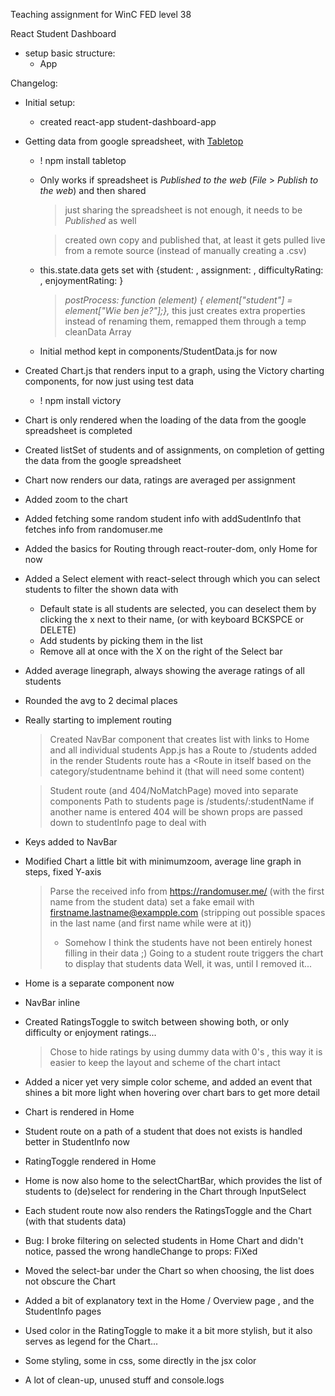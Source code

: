 Teaching assignment for WinC FED level 38

React Student Dashboard


  - setup basic structure:
    - App

Changelog:

- Initial setup:
  - created react-app student-dashboard-app
- Getting data from google spreadsheet, with [Tabletop](https://github.com/jsoma/tabletop)
  - ! npm install tabletop
  - Only works if spreadsheet is _Published to the web_ (*File* > *Publish to the web*) and then shared
    > just sharing the spreadsheet is not enough, it needs to be _Published_ as well
	
    > created own copy and published that, at least it gets pulled live from a remote source (instead of manually creating a .csv)
  - this.state.data gets set with {student: , assignment: , difficultyRating: , enjoymentRating: }
    > _postProcess: function (element) {
        element["student"] = element["Wie ben je?"];},_
	> this just creates extra properties instead of renaming them, remapped them through a temp cleanData Array
  - Initial method kept in components/StudentData.js for now
- Created Chart.js that renders input to a graph, using the Victory charting components, for now just using test data
  - ! npm install victory
- Chart is only rendered when the loading of the data from the google spreadsheet is completed
- Created listSet of students and of assignments, on completion of getting the data from the google spreadsheet
- Chart now renders our data, ratings are averaged per assignment
- Added zoom to the chart
- Added fetching some random student info with addSudentInfo that fetches info from randomuser.me
- Added the basics for Routing through react-router-dom, only Home for now
- Added a Select element with react-select through which you can select students to filter the shown data with
  - Default state is all students are selected, you can deselect them by clicking the x next to their name, (or with keyboard BCKSPCE or DELETE)
  - Add students by picking them in the list
  - Remove all at once with the X on the right of the Select bar
- Added average linegraph, always showing the average ratings of all students
- Rounded the avg to 2 decimal places
- Really starting to implement routing
  > Created NavBar component that creates list with links to Home and all individual students
  > App.js has a Route to /students added in the <Switch> render
  > Students route has a <Route in itself based on the category/studentname behind it (that will need some content)

  > Student route (and 404/NoMatchPage) moved into separate components
  > Path to students page is /students/:studentName if another name is entered 404  will be shown
  > props are passed down to studentInfo page to deal with
- Keys added to NavBar
- Modified Chart a little bit with minimumzoom, average line graph in steps, fixed Y-axis
  > Parse the received info from https://randomuser.me/ (with the first name from the student data)
  > set a fake email with firstname.lastname@exampple.com (stripping out possible spaces in the last name (and first name while were at it))
  > - Somehow I think the students have not been entirely honest filling in their data ;)
  > Going to a student route triggers the chart to display that students data
  > Well, it was, until I removed it...
- Home is a separate component now
- NavBar inline
- Created RatingsToggle to switch between showing both, or only difficulty or enjoyment ratings...
  > Chose to hide ratings by using dummy data with 0's , this way it is easier to keep the layout and scheme of the chart intact
- Added a nicer yet very simple color scheme, and added an event that shines a bit more light when hovering over chart bars to get more detail
- Chart is rendered in Home
- Student route on a path of a student that does not exists is handled better in StudentInfo now
- RatingToggle rendered in Home
- Home is now also home to the selectChartBar, which provides the list of students to (de)select for rendering in the Chart through InputSelect
- Each student route now also renders the RatingsToggle and the Chart (with that students data)
- Bug: I broke filtering on selected students in Home Chart and didn't notice, passed the wrong handleChange to props: FiXed
- Moved the select-bar under the Chart so when choosing, the list does not obscure the Chart
- Added a bit of explanatory text in the Home / Overview page , and the StudentInfo pages
- Used color in the RatingToggle to make it a bit more stylish, but it also serves as legend for the Chart...
- Some styling, some in css, some directly in the jsx color
- A lot of clean-up, unused stuff and console.logs

